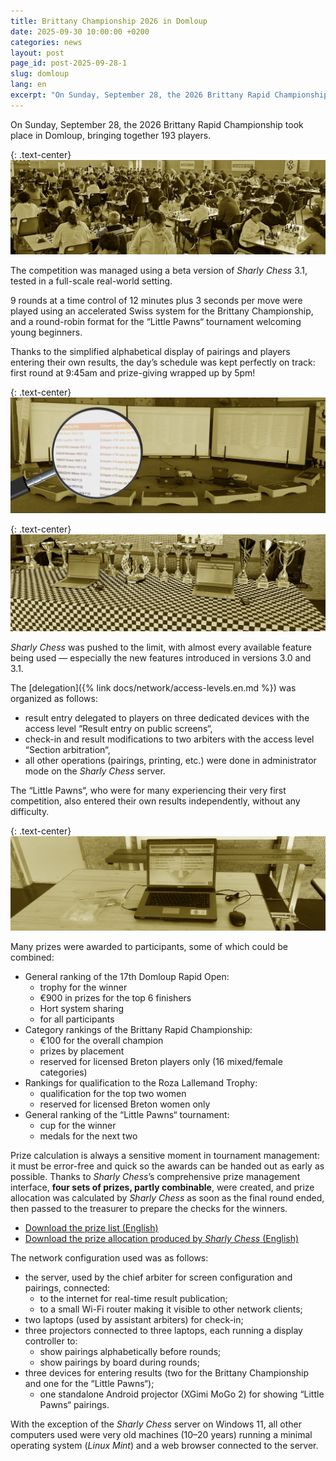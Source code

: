 ```yaml
---
title: Brittany Championship 2026 in Domloup
date: 2025-09-30 10:00:00 +0200
categories: news
layout: post
page_id: post-2025-09-28-1
slug: domloup
lang: en
excerpt: "On Sunday, September 28, the 2026 Brittany Rapid Championship took place in Domloup, bringing together 193 players."
---
```


On Sunday, September 28, the 2026 Brittany Rapid Championship took place in Domloup, bringing together 193 players.

{: .text-center}
![Brittany Rapid Championship 2026, September 28, 2025 in Domloup](/assets/images/20250928-domloup/20250928-domloup-1.jpg)

The competition was managed using a beta version of _Sharly Chess_ 3.1, tested in a full-scale real-world setting.

9 rounds at a time control of 12 minutes plus 3 seconds per move were played using an accelerated Swiss system for the Brittany Championship,
and a round-robin format for the “Little Pawns“ tournament welcoming young beginners.

Thanks to the simplified alphabetical display of pairings and players entering their own results, the day’s schedule was kept perfectly on track:
first round at 9:45am and prize-giving wrapped up by 5pm!

{: .text-center}
![Simplified alphabetical pairing display](/assets/images/20250928-domloup/20250928-domloup-2.jpg)

{: .text-center}
![Players entering their own results](/assets/images/20250928-domloup/20250928-domloup-3.jpg)

_Sharly Chess_ was pushed to the limit, with almost every available feature being used — especially the new features introduced in versions 3.0 and 3.1.

The [delegation]({% link docs/network/access-levels.en.md %}) was organized as follows:
- result entry delegated to players on three dedicated devices with the access level “Result entry on public screens“,
- check-in and result modifications to two arbiters with the access level “Section arbitration“,
- all other operations (pairings, printing, etc.) were done in administrator mode on the _Sharly Chess_ server.

The “Little Pawns“, who were for many experiencing their very first competition, also entered their own results independently, without any difficulty.

{: .text-center}
![“Little Pawns” entering their own results](/assets/images/20250928-domloup/20250928-domloup-4.jpg)

Many prizes were awarded to participants, some of which could be combined:
- General ranking of the 17th Domloup Rapid Open:
  - trophy for the winner
  - €900 in prizes for the top 6 finishers
  - Hort system sharing
  - for all participants
- Category rankings of the Brittany Rapid Championship:
  - €100 for the overall champion
  - prizes by placement
  - reserved for licensed Breton players only (16 mixed/female categories)
- Rankings for qualification to the Roza Lallemand Trophy:
  - qualification for the top two women
  - reserved for licensed Breton women only
- General ranking of the “Little Pawns“ tournament:
  - cup for the winner
  - medals for the next two

Prize calculation is always a sensitive moment in tournament management: it must be error-free and quick so the awards can be handed out as early as possible.
Thanks to _Sharly Chess_’s comprehensive prize management interface, **four sets of prizes, partly combinable**, were created, and prize allocation was calculated by _Sharly Chess_ as soon as the final round ended, then passed to the treasurer to prepare the checks for the winners.
- [Download the prize list (English)](/assets/images/20250928-domloup/20250928-domloup-prizes-1-en.pdf)
- [Download the prize allocation produced by _Sharly Chess_ (English)](/assets/images/20250928-domloup/20250928-domloup-prizes-2-en.pdf)

The network configuration used was as follows:
- the server, used by the chief arbiter for screen configuration and pairings, connected:
  - to the internet for real-time result publication;
  - to a small Wi-Fi router making it visible to other network clients;
- two laptops (used by assistant arbiters) for check-in;
- three projectors connected to three laptops, each running a display controller to:
  - show pairings alphabetically before rounds;
  - show pairings by board during rounds;
- three devices for entering results (two for the Brittany Championship and one for the “Little Pawns“);
  - one standalone Android projector (XGimi MoGo 2) for showing “Little Pawns“ pairings.

With the exception of the _Sharly Chess_ server on Windows 11, all other computers used were very old machines (10–20 years) running a minimal operating system (_Linux Mint_) and a web browser connected to the server.
